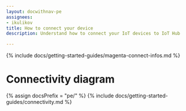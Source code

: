 ```yaml
---
layout: docwithnav-pe
assignees:
- ikulikov
title: How to connect your device
description: Understand how to connect your IoT devices to IoT Hub

---
```


{% include docs/getting-started-guides/magenta-connect-infos.md %}

# Connectivity diagram
{% assign docsPrefix = "pe/" %}
{% include docs/getting-started-guides/connectivity.md %}